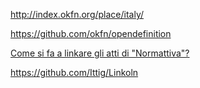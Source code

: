http://index.okfn.org/place/italy/

https://github.com/okfn/opendefinition

[Come si fa a linkare gli atti di "Normattiva"?](http://www.normattiva.it/static/faq.html#faq20)

https://github.com/Ittig/Linkoln
